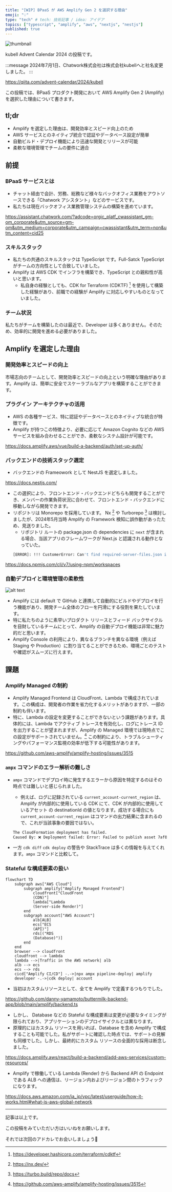 ```yaml
---
title: "[WIP] BPaaS が AWS Amplify Gen 2 を選択する理由"
emoji: "💡"
type: "tech" # tech: 技術記事 / idea: アイデア
topics: ["typescript", "amplify", "aws", "nextjs", "nestjs"]
published: true
---
```


![thumbnail](/images/01c2d60171edbd-a.png)

kubell Advent Calendar 2024 の投稿です。

:::message
2024年7月1日、Chatwork株式会社は株式会社kubellへと社名変更しました。
:::

https://qiita.com/advent-calendar/2024/kubell

この投稿では、BPaaS プロダクト開発において AWS Amplify Gen 2 (Amplify) を選択した理由について書きます。

## tl;dr

- Amplify を選定した理由は、開発効率とスピード向上のため
- AWS サービスとのネイティブ統合で認証やデータベース設定が簡単
- 自動ビルド・デプロイ機能により迅速な開発とリリースが可能
- 柔軟な環境管理でチームの要件に適合

## 前提

### BPaaS サービスとは

- チャット経由で会計、労務、総務など様々なバックオフィス業務をアウトソースできる「Chatwork アシスタント」などのサービスです。
- 私たちは現在バックオフィス業務管理システムの構築を進めています。

https://assistant.chatwork.com/?adcode=orgic_platf_cwassistant_gm-om_corporate&utm_source=gm-om&utm_medium=corporate&utm_campaign=cwassistant&utm_term=non&utm_content=cid25

### スキルスタック

- 私たちの共通のスキルスタックは TypeScript です。Full-Satck TypeScript がチームの方向性として合致していました。
- Amplify は AWS CDK でインフラを構築でき、TypeScript との親和性が高いと思います。
    - 私自身の経験としても、CDK for Terraform (CDKTF) [^4] を使用して構築した経験があり、前職での経験が Amplify に対応しやすいものとなっていました。

### チーム状況

私たちがチームを構築したのは最近で、Developer は多くありません。そのため、効率的に開発を進める必要がありました。

## Amplify を選定した理由

### 開発効率とスピードの向上

市場志向のチームとして、開発効率とスピードの向上という明確な理由があります。Amplify は、簡単に安全でスケーラブルなアプリを構築することができます。

### プラグイン アーキテクチャの活用

- AWS の各種サービス、特に認証やデータベースとのネイティブな統合が特徴です。
- Amplify が持つこの特徴より、必要に応じて Amazon Cognito などの AWS サービスを組み合わせることができ、柔軟なシステム設計が可能です。

https://docs.amplify.aws/vue/build-a-backend/auth/set-up-auth/

### バックエンドの技術スタック選定

- バックエンドの Frameowork として NestJS を選定しました。

https://docs.nestjs.com/

- この選択により、フロントエンド・バックエンドどちらも開発することができ、メンバーの作業負荷状況に合わせて、フロントエンド・バックエンドに移動しながら開発できます。
- リポジトリは Monorepo を採用しています。 Nx [^2] や Turborepo [^3] は検討しましたが、2024年5月当時 Amplify の Framework 検知に誤作動があったため、見送りました。
    - リポジトリ ルートの package.json の dependencies に `next` が含まれる場合、当該アプリのフレームワークが Next.js と認識される動作となっていた。
    ```bash
    [ERROR]: !!! CustomerError: Can't find required-server-files.json in build output directory
    ```

https://docs.npmjs.com/cli/v7/using-npm/workspaces

### 自動デプロイと環境管理の柔軟性

![alt text](/images/01c2d60171edbd-b.jpg)

- Amplify には default で GitHub と連携して自動的にビルドやデプロイを行う機能があり、開発チーム全体のフローを円滑にする役割を果たしています。
- 特に私たちのように素早いプロダクト リリースとフィード バックサイクルを目財しているチームにとって、Amplify の自動デプロイ機能は非常に魅力的だと思います。
- Amplify Console の利用により、異なるブランチを異なる環境（例えば Staging や Production）に割り当てることができるため、環境ごとのテストや確認がスムーズに行えます。

## 課題

### Amplify Managed の制約

- Amplify Managed Frontend は CloudFront、Lambda で構成されています。この構成は、開発者の作業を省力化するメリットがありますが、一部の制約も伴います。
- 特に、Lambda の設定を変更することができないという課題があります。具体的には、Lambda でアクティブ トレースを有効化し、ログにトレース ID を出力することが望まれますが、Amplify の Managed 環境では現時点でこの設定がサポートされていません。[^1] この制約により、トラブルシューティングやパフォーマンス監視の効率が低下する可能性があります。

https://github.com/aws-amplify/amplify-hosting/issues/3515

### `ampx` コマンドのエラー解析の難しさ

- `ampx` コマンドでデプロイ時に発生するエラーから原因を特定するのはその時点では難しいと感じられました。
    - 例えば、ログに記録されている `current_account-current_region` は、Amplify が内部的に使用している CDK にて、CDK が内部的に使用しているアセット の destinationId の値となります。成功する場合にも `current_account-current_region` はコマンドの出力結果に含まれるので、これが当該事象の要因ではない。
    ```bash
    The CloudFormation deployment has failed.
    Caused By: ❌ Deployment failed: Error: Failed to publish asset 7af0558dad8eb937cbd5c43b7fe6bec9b1f611815c892643b5099811a28c3480:current_account-current_region
    ```

- 一方 `cdk diff` `cdk deploy` の警告や StackTrace は多くの情報を与えてくれます。`ampx` コマンドと比較して。

### Stateful な構成要素の扱い

```mermaid
flowchart TD
    subgraph aws["AWS Cloud"]
        subgraph amplify["Amplify Managed Frontend"]
            cloudfront["CloudFront
            (CDN)"]
            lambda["Lambda
            (Server-side Render)"]
        end
        subgraph account["AWS Account"]
            alb[ALB]
            ecs["ECS
            (API)"]
            rds[("RDS
            (Database)")]
        end
    end
    browser --> cloudfront
    cloudfront --> lambda
    lambda -->|Traffic in the AWS network| alb
    alb --> ecs
    ecs --> rds
    cicd["Amplify CI/CD"] -.->|npx ampx pipeline-deploy| amplify
    developer -.->|cdk deploy| account
```

- 当初はカスタムリソースとして、全てを Amplify で定義するつもりでした。

https://github.com/danny-yamamoto/buttermilk-backend-app/blob/main/amplify/backend.ts

- しかし、 Database などの Stateful な構成要素は変更が必要なタイミングが限られており、アプリケーションのデプロイサイクルとは異なります。
- 原理的にはカスタム リソースを用いれば、Database を含め Amplify で構成することも可能でした。私がサポートに確認した時点では、サポートの見解も同様でした。しかし、最終的にカスタム リソースの全面的な採用は断念しました。

https://docs.amplify.aws/react/build-a-backend/add-aws-services/custom-resources/

- Amplify で稼働している Lambda (Render) から Backend API の Endpoint である ALB への通信は、リージョン内およびリージョン間のトラフィックになります。

https://docs.aws.amazon.com/ja_jp/vpc/latest/userguide/how-it-works.html#what-is-aws-global-network

---

記事は以上です。

この投稿をみていただい方はいいねをお願いします。

それでは次回のアドカレでお会いしましょう👋


[^1]: https://github.com/aws-amplify/amplify-hosting/issues/3515

[^2]: https://nx.dev/

[^3]: https://turbo.build/repo/docs

[^4]: https://developer.hashicorp.com/terraform/cdktf
